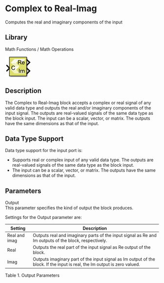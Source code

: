 # Complex to Real-Imag

Computes the real and imaginary components of the input

## Library

Math Functions / Math Operations

![](./Images/vef1532102789475.png)

## Description

The Complex to Real-Imag block accepts a complex or real signal of any
valid data type and outputs the real and/or imaginary components of the
input signal. The outputs are real-valued signals of the same data type
as the block input. The input can be a scalar, vector, or matrix. The
outputs have the same dimensions as that of the input.

## Data Type Support

Data type support for the input port is:

- Supports real or complex input of any valid data type. The outputs are
  real-valued signals of the same data type as the block input.
- The input can be a scalar, vector, or matrix. The outputs have the
  same dimensions as that of the input.

## Parameters

Output  
This parameter specifies the kind of output the block produces.

Settings for the Output parameter are:

| Setting       | Description                                                                                                               |
|---------------|---------------------------------------------------------------------------------------------------------------------------|
| Real and imag | Outputs real and imaginary parts of the input signal as Re and Im outputs of the block, respectively.                     |
| Real          | Outputs the real part of the input signal as Re output of the block.                                                      |
| Imag          | Outputs imaginary part of the input signal as Im output of the block. If the input is real, the Im output is zero valued. |

Table 1. Output Parameters
